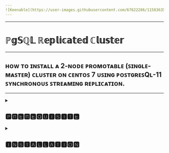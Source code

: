 ```yaml
---
![Keenable](https://user-images.githubusercontent.com/67622286/115836356-02ac4b80-a435-11eb-854f-fa32663ccd6a.png)
---
```

---
# ℙ𝕘𝕊ℚ𝕃 ℝ𝕖𝕡𝕝𝕚𝕔𝕒𝕥𝕖𝕕 ℂ𝕝𝕦𝕤𝕥𝕖𝕣
---
## ʜᴏᴡ ᴛᴏ ɪɴꜱᴛᴀʟʟ ᴀ 2-ɴᴏᴅᴇ ᴘʀᴏᴍᴏᴛᴀʙʟᴇ (ꜱɪɴɢʟᴇ-ᴍᴀꜱᴛᴇʀ) ᴄʟᴜꜱᴛᴇʀ ᴏɴ ᴄᴇɴᴛᴏꜱ 7 ᴜꜱɪɴɢ ᴘᴏꜱᴛɢʀᴇꜱQʟ-11 ꜱʏɴᴄʜʀᴏɴᴏᴜꜱ ꜱᴛʀᴇᴀᴍɪɴɢ ʀᴇᴘʟɪᴄᴀᴛɪᴏɴ.
---
<details><summary><h2 align="Left">🅿🆁🅴🆁🅴🆀🆄🅸🆂🅸🆃🅴</h2></summary>

### Software version
```
We developed pgsql RA using pacemaker 1.1.23 with heartbeat stack and resource-agents 4.1.1.

```

### Network Topology

- It's recommended that LANs(for service, pacemaker, replication) are separated and redundant.But we use these topology in this document to explain simply.
```

𝚗𝚘𝚍𝚎𝟷
- eth0 : 192.168.0.1 : LAN for service
- eth1 : 192.168.1.1 : LAN for Pacemaker
- eth2 : 192.168.2.1 : LAN for replication

𝚗𝚘𝚍𝚎𝟸
- eth0 : 192.168.0.2 : LAN for service
- eth1 : 192.168.1.2 : LAN for Pacemaker
- eth2 : 192.168.2.2 : LAN for replication

```
### virtual IP (vip)
```
- virtual IP1 : 192.168.0.3 : vip for eth0 (DB client connects this IP to access PostgreSQL(Master))
- virtual IP2 : 192.168.2.3 : vip for eth2 (replica connects this IP to replicate)

```

### PostgreSQL
```
Use PostgreSQL 9.1 or later.

```

### Parameters of pgsql RA

>The following parameters are added for replication:
<p style='text-align: justify;'>
	
- **rep_mode** - Choice from async or sync to use replication."async" is used for async mode only, "sync" is used for switching between sync mode and async mode.The following parameter node_list master_ip, and restore_command is necessary at async or sync modes(*).
- **node_list(*)** - The list of PRI and HS node names. Specifies a space-separated list of all node name (result of the uname -n command).
- **master_ip(*)** - HS connects to this IP. It equals virtual IP2 in this documents.
- **restore_command(*)** - restore_command specified in recovery.conf file when starting with HS.
- **repuser** - The user of replication which HS connects to PRI. Default is "postgres". Please use .pgpass file to set password.
- **primary_conninfo_opt** - RA generates recovery.conf file to start PostgreSQL as HS. host,port,user and application name of primary_conninfo are automatically set by RA. If you would like to set some additional parameters, you can specify them here.
- **tmpdir** - the rep_mode_conf and xlog_note.* and PGSQL.lock files are created in this directory. Default is /var/lib/pgsql/tmp directory. If the directory doesn't exist, RA makes it automatically.
- **xlog_check_count** - The count of cheking last_xlog_replay_location or last_xlog_receive_location is specified to compare data. Default is 3(times). It is counted at monitor interval.
- **stop_escalate_in_slave** - Number of shutdown retries (using -m fast) before resorting to -m immediate in replica state. In Master sate, you can use "stop_escalate" which is provided since early times.
- **restart_on_promote** - RA restarts PostgreSQL on promote instead of promote to prevent from increasing Timeline ID of PostgreSQL since HS can't connect PRI if Timeline ID is different. Default is false and you should copy data from PRI to align Timeline ID after promoting.
</p>

</details>

<details><summary><h2 align="Left">🅸🅽🆂🆃🅰🅻🅻🅰🆃🅸🅾🅽</h2></summary>
 
<h2>𝙸𝚗 𝚝𝚑𝚒𝚜 𝚍𝚘𝚌𝚞𝚖𝚎𝚗𝚝𝚜, 𝚠𝚎 𝚞𝚜𝚎 𝙲𝚎𝚗𝚝𝚘𝚜 𝟽</h2>

### OS (Centos 7) (both nodes)
- disable selinux
   - edit /etc/selinux/config
- disable firewall(iptables)
   - systemctl stop firewalld.service
   - systemctl disable firewalld.service
- set node name "node1" and "node2". 
   - edit /etc/hosts
- stop and disable NetworkManager and set up IPs as above.
   - systemctl stop NetworkManager.service 
   - systemctl disable NetworkManager.service 
- edit /etc/sysconfig/network-scripts/ifcfg-ethX

### Configure Yum Repo
```
#rpm -Uvh https://yum.postgresql.org/11/redhat/rhel-7-x86_64/pgdg-redhat-repo-latest.noarch.rpm

```

### Packages (both nodes)
```
#yum -y install postgresql11-server pacemaker corosync pcs

```

### Initialize Database
```
#/usr/pgsql-11/bin/postgresql-11-setup initdb
```

### Replacement of pgsql RA (both nodes)
```
#wget https://raw.github.com/ClusterLabs/resource-agents/a6f4ddf76cb4bbc1b3df4c9b6632a6351b63c19e/heartbeat/pgsql
#cp pgsql /usr/lib/ocf/resource.d/heartbeat/
#chmod 755 /usr/lib/ocf/resource.d/heartbeat/pgsql
#vim /usr/lib/ocf/resource.d/heartbeat/pgsql
```

### Replace below lines (line no. 16)
```
#Initialization:

: ${OCF_FUNCTIONS_DIR=${OCF_ROOT}/lib/heartbeat}

###### with 
#Initialization:
OCF_ROOT=/usr/lib/ocf
: ${OCF_FUNCTIONS_DIR=${OCF_ROOT}/lib/heartbeat}

```

### Check PostgreSQL path in line no. 47
```
Default is OCF_RESKEY_pgdata_default=/var/lib/pgsql/data
for Postgresql 11: OCF_RESKEY_pgdata_default=/var/lib/pgsql/11/data
```

### PostgreSQL (node1 only)
```
#su - postgres
$mkdir -m 700 /var/lib/pgsql/11/pg_archive
```

### Edit postgresql.conf.

- Point of postgresql.conf setting
- If there is "synchronous_standby_names" parameter, please delete it.
- Fixed IP cannot be written in listen_address. 
- Replication_timeout is detection time for the replication cuts it, and wal_receiver_status_interval is an interval when HS tries connecting to PRI. To shorten    detection, you should set this value to small.
- When using rep_mode=sync, RA adds "include" into postgresql.conf to switch replication mode. If you want to switch to rep_mode=async from sync, you need to delete it manually.

>The main set part as follows. Please refer to the manual of PostgreSQL for other parameter.
Check the starting  with the PostgreSQL unit, and the replication is possible.

```
listen_addresses = '*'
wal_level = hot_standby
synchronous_commit = on
archive_mode = on
archive_command = 'cp %p /var/lib/pgsql/11/pg_archive/%f'
max_wal_senders=5
wal_keep_segments = 32
hot_standby = on
restart_after_crash = off
wal_receiver_status_interval = 2
max_standby_streaming_delay = -1
max_standby_archive_delay = -1
hot_standby_feedback = on

```
```
Edit pg_hba.conf.
Be careful. This explanation is not considered about the security.
host    all             all     127.0.0.1/32        trust
host    all             all     192.168.0.0/16      trust
host    replication     all     192.168.0.0/16      trust

```
</deatils>

<details><summary><h2 align="Left">🅂🅃🄰🅁🅃 🄿🄾🅂🅃🄶🅁🄴🅂🅀🄻 🄾🄽 🄽🄾🄳🄴1</h2></summary>
 
### Start PostgreSQL on node1
```

$ pg_ctl -D /var/lib/pgsql/11/data start
```

### PostgreSQL (node2 only)

- 𝙲𝚘𝚙𝚢 𝚍𝚊𝚝𝚊 𝚏𝚛𝚘𝚖 𝚗𝚘𝚍𝚎𝟷 𝚝𝚘 𝚗𝚘𝚍𝚎𝟸
```

 #su - postgres
 $ rm -rf /var/lib/pgsql/11/data/*
 $ pg_basebackup -h 192.168.2.1 -U postgres -D /var/lib/pgsql/11/data -X stream -P
 $ mkdir -m 700 /var/lib/pgsql/11/pg_archive
 ```
```
Create /var/lib/pgsql/11/data/recovery.conf to confirm replication.
 standby_mode = 'on'
 primary_conninfo = 'host=192.168.2.1 port=5432 user=postgres application_name=node2'
 restore_command = 'cp /var/lib/pgsql/11/pg_archive/%f %p'
 recovery_target_timeline = 'latest'
 ```
 </details>
 
 <details><summary><h2 align="Left">🅂🅃🄰🅁🅃 🄿🄾🅂🅃🄶🅁🄴🅂🅀🄻 🄾🄽 🄽🄾🄳🄴2</h2></summary>

### Start PostgreSQL on node2
```
$ pg_ctl -D /var/lib/pgsql/11/data/ start
 
```

### Confirm PostgreSQL replication success (node1 only)
```
#su - postgres
```
- $ psql -c "select client_addr,sync_state from pg_stat_replication;"

|                              |        |         
| :--------------------------------:|:------------------------------:|      
 | client_addr | sync_state|
 |192.168.2.2| sync |
 
 

### Stop PostgreSQL (both nodes)
```
 $ pg_ctl -D /var/lib/pgsql/11/data stop
 $ exit
 ```

### Corosync (both nodes)
```
Create /etc/corosync/corosync.conf
quorum {
    provider: corosync_votequorum
    expected_votes: 2
}
aisexec {
    user: root
    group: root
}
service {
    name: pacemaker
    ver: 0
}
totem {
    version: 2
    secauth: off
    interface {
        ringnumber: 0
        bindnetaddr: 192.168.1.0
        mcastaddr: 239.255.1.1
    }
}
logging {
    to_syslog: yes
}
```
### Start corosync
```
#systemctl start corosync.service
```

>You can see this log in /var/log/messages when you succeed in starting corosync.
 Starting Corosync Cluster Engine (corosync): [  OK  ]

### Pacemaker (both nodes)
- Clear current settings if it exists.
```
#rm -f /var/lib/pacemaker/cib/cib*
```
### Start pacemaker
```
#systemctl start pacemaker.service
```

### Start pcsd service
```
#systemctl status pcsd.service

```

### Check status
```
#crm_mon -Afr -1
```
```
Ｓｔａｃｋ： ｃｏｒｏｓｙｎｃ
Current DC: node2 (version 1.1.23-1.el7_9.1-9acf116022) - partition with quorum
Last updated: Mon May 29 19:30:29 2021
Last change: Mon May 29 19:30:29 2021 by root via crm_attribute on node2

2 Nodes configured, unknown expected votes
0 Resources configured.

Online: [ node1 node2 ]

Ｆｕｌｌ　ｌｉｓｔ　ｏｆ　ｒｅｓｏｕｒｃｅｓ：

𝑵𝒐𝒅𝒆 𝑨𝒕𝒕𝒓𝒊𝒃𝒖𝒕𝒆𝒔:
- Node node1:
- Node node2:

𝑴𝒊𝒈𝒓𝒂𝒕𝒊𝒐𝒏 𝒔𝒖𝒎𝒎𝒂𝒓𝒚:
- Node node1:
- Node node2:
```
</details>

<details><summary><h2 align="Left">🅼🅰🅺🅴 🅲🅾🅽🅵🅸🅶🆄🆁🅰🆃🅸🅾🅽 🅵🅸🅻🅴(🅲🅾🅽🅵🅸🅶.🅿🅲🆂) 🅵🅾🆁 🅿🅲🆂 🅲🅾🅼🅼🅰🅽🅳</h2></summary>

>In this sample configuration, "vip-master" means virtual IP1 and "vip-rep" means virtual IP2,and we use restart_on_promote="true" to explain operations simply.
If you use false,you should start pacemaker on node1 only and laod configuration.After that you should copy data from node1 to node2 and start pacemaker on node2 to align  Timeline ID.

```

pcs cluster cib pgsql_cfg

pcs -f pgsql_cfg property set no-quorum-policy="ignore"
pcs -f pgsql_cfg property set stonith-enabled="false"
pcs -f pgsql_cfg resource defaults resource-stickiness="INFINITY"
pcs -f pgsql_cfg resource defaults migration-threshold="1"

pcs -f pgsql_cfg resource create vip-master IPaddr2 \
   ip="192.168.0.3" \
   nic="ens9" \
   cidr_netmask="24" \
   op start   timeout="60s" interval="0s"  on-fail="restart" \
   op monitor timeout="60s" interval="10s" on-fail="restart" \
   op stop    timeout="60s" interval="0s"  on-fail="block"

pcs -f pgsql_cfg resource create vip-rep IPaddr2 \
   ip="192.168.2.3" \
   nic="ens11" \
   cidr_netmask="24" \
   meta migration-threshold="0" \
   op start   timeout="60s" interval="0s"  on-fail="stop" \
   op monitor timeout="60s" interval="10s" on-fail="restart" \
   op stop    timeout="60s" interval="0s"  on-fail="ignore"

pcs -f pgsql_cfg resource create pgsql pgsql \
   pgctl="/usr/bin/pg_ctl" \
   psql="/usr/bin/psql" \
   pgdata="/var/lib/pgsql/11/data/" \
   rep_mode="sync" \
   node_list="node1 node2" \
   restore_command="cp /var/lib/pgsql/11/pg_archive/%f %p" \
   primary_conninfo_opt="keepalives_idle=60 keepalives_interval=5 keepalives_count=5" \
   master_ip="192.168.2.3" \
   restart_on_promote='true' \
   op start   timeout="60s" interval="0s"  on-fail="restart" \
   op monitor timeout="60s" interval="4s" on-fail="restart" \
   op monitor timeout="60s" interval="3s"  on-fail="restart" role="Master" \
   op promote timeout="60s" interval="0s"  on-fail="restart" \
   op demote  timeout="60s" interval="0s"  on-fail="stop" \
   op stop    timeout="60s" interval="0s"  on-fail="block" \
   op notify  timeout="60s" interval="0s"

pcs -f pgsql_cfg resource master msPostgresql pgsql \
   master-max=1 master-node-max=1 clone-max=2 clone-node-max=1 notify=true

pcs -f pgsql_cfg resource group add master-group vip-master vip-rep

pcs -f pgsql_cfg constraint colocation add master-group with Master msPostgresql INFINITY
pcs -f pgsql_cfg constraint order promote msPostgresql then start master-group symmetrical=false score=INFINITY
pcs -f pgsql_cfg constraint order demote  msPostgresql then stop  master-group symmetrical=false score=0

pcs cluster cib-push pgsql_cfg
```

### Load configuration

```
#sh config.pcs
```

### Check status again
```
#crm_mon -Afr -1
Stack: corosync
Current DC: node1 (version 1.1.23-1.el7_9.1-9acf116022) - partition with quorum
Last updated: Sat May 29 21:02:34 2021
Last change: Sat May 29 21:02:33 2021 by root via crm_attribute on node1

2 nodes configured
4 resource instances configured

Online: [ node1 node2 ]

Full list of resources:

 Master/Slave Set: msPostgresql [pgsql]
     Masters: [ node1 ]
     Slaves: [ node2 ]
 Resource Group: master-group
     vip-master (ocf::heartbeat:IPaddr2): Started node1
     vip-rep  (ocf::heartbeat:IPaddr2): Started node1

𝑵𝒐𝒅𝒆 𝑨𝒕𝒕𝒓𝒊𝒃𝒖𝒕𝒆𝒔:
- Node node1:
    + master-pgsql                      : 1000      
    + pgsql-data-status                 : LATEST    
    + pgsql-master-baseline             : 0000000006000098
    + pgsql-status                      : PRI       
- Node node2:
    + master-pgsql                      : 100       
    + pgsql-data-status                 : STREAMING|SYNC
    + pgsql-status                      : HS:sync   

𝑴𝒊𝒈𝒓𝒂𝒕𝒊𝒐𝒏 𝒔𝒖𝒎𝒎𝒂𝒓𝒚:
 Node node2:
 Node node1:
```
</deatils>

<details><summary><h2 align="Left">🅾🅿🅴🆁🅰🆃🅸🅾🅽🆂</h2></summary>
 <h2>𝙰𝚏𝚝𝚎𝚛 𝚏𝚊𝚒𝚕-𝚘𝚟𝚎𝚛</h2>

### Kill PostgreSQL process at node1 to occur fail-over
```
#killall -9 postgres 
```
### Check status
```
#crm_mon -Afr -1
Stack: corosync
Current DC: node1 (version 1.1.23-1.el7_9.1-9acf116022) - partition with quorum
Last updated: Sat May 29 21:05:09 2021
Last change: Sat May 29 21:02:33 2021 by root via crm_attribute on node1

2 nodes configured
4 resource instances configured

Online: [ node1 node2 ]

Full list of resources:

 Master/Slave Set: msPostgresql [pgsql]
     Slaves: [ node2 ]
     Stopped: [ node1 ]
 Resource Group: master-group
     vip-master (ocf::heartbeat:IPaddr2): Stopped
     vip-rep  (ocf::heartbeat:IPaddr2): Stopped

Node Attributes:
- Node node1:
    + master-pgsql                      : -INFINITY 
    + pgsql-data-status                 : LATEST    
    + pgsql-status                      : STOP      
- Node node2:
    + master-pgsql                      : 100       
    + pgsql-data-status                 : STREAMING|SYNC
    + pgsql-master-baseline             : 0000000006017680
    + pgsql-status                      : HS:alone  

Migration Summary:
- Node node2:
- Node node1:
   pgsql: migration-threshold=1 fail-count=1 last-failure='Sat May 29 21:05:07 2021'

Failed Resource Actions:
- pgsql_monitor_3000 on node1 'unknown error' (1): call=23, status=complete, exitreason='',
    last-rc-change='Sat May 29 21:05:07 2021', queued=0ms, exec=0ms
```
### Recovery node1 as replica
>Copy all data from node2 because the data of node1 may be inconsistent.
```

 ##### (at node1)
 #su - postgres
 $ rm -rf /var/lib/pgsql/11/data/
 $ pg_basebackup -h 192.168.2.3 -U postgres -D /var/lib/pgsql/11/data -X stream -P
 $ rm /var/lib/pgsql/11/tmp/PGSQL.lock
 $ exit
 
 #pcs resource cleanup msPostgresql
 
 ```

### Check status again
```
#crm_mon -Afr -1

Stack: corosync
Current DC: node2 (version 1.1.23-1.el7_9.1-9acf116022) - partition with quorum
Last updated: Mon May 31 09:53:18 2021
Last change: Mon May 31 08:29:16 2021 by root via crm_attribute on node2

2 nodes configured
4 resource instances configured

Online: [ node1 node2 ]

Full list of resources:

 Master/Slave Set: msPostgresql [pgsql]
     Masters: [ node2 ]
     Slaves: [ node1 ]
 Resource Group: master-group
     vip-master (ocf::heartbeat:IPaddr2): Started node2
     vip-rep  (ocf::heartbeat:IPaddr2): Started node2

Node Attributes:
- Node node1:
    + master-pgsql                      : 100       
    + pgsql-data-status                 : STREAMING|SYNC
    + pgsql-status                      : HS:sync   
- Node node2:
    + master-pgsql                      : 1000      
    + pgsql-data-status                 : LATEST    
    + pgsql-master-baseline             : 000000000A000098
    + pgsql-status                      : PRI       

Migration Summary:
- Node node1:
- Node node2:

```
</details>
<details><summary><h2 align="Left">🅰🅱🅾🆄🆃 🅽🅾🅳🅴 🅰🆃🆃🆁🅸🅱🆄🆃🅴🆂</h2></summary>
 <h2>The RA defines the following states as a node attribute value of Pacemaker</h2>
 
- Attribute can be seen in "crm_mon -A". 
</details>
<details><summary><h2 align="Left">🅿🅶🆂🆀🅻-🆂🆃🅰🆃🆄🆂</h2></summary>

- A present state of PostgreSQL is displayed by the attribute value to which PRI or either HS node is displayed.

```
- 𝐒𝐓𝐎𝐏 = PostgreSQL has stopped.
- 𝐇𝐒:𝐚𝐥𝐨𝐧𝐞 - It works as HS but HS doesn't connect PRI.
- 𝐇𝐒:𝐜𝐨𝐧𝐧𝐞𝐜𝐭𝐞𝐝 - It works as HS,and connected with PRI but HS isn't normal state of the replication (Data has not caught up with PRI).
- 𝐇𝐒:𝐚𝐬𝐲𝐧𝐜 - It works as HS, and the state is async mode. When RA is used in the rep_mode=async, it is possible to be promoted to Master.
- 𝐇𝐒:𝐬𝐲𝐧𝐜 - It works as HS, and the state is sync mode. It is possible to be promoted to Master for the rep_mode=sync.
- 𝐏𝐑𝐈 - It operates by PRI.

```
</details>

<details><summary><h2 align="Left">🅿🅶🆂🆀🅻-🅳🅰🆃🅰-🆂🆃🅰🆃🆄🆂</h2></summary>

- The transitional state of data is displayed. This state remains after stopping pacemaker.
- When starting pacemaker next time, this state is used to judge whether my data is old or not.

```

- 𝐃𝐈𝐒𝐂𝐎𝐍𝐍𝐄𝐂𝐓 - Master changes other node state into DISCONNECT if Master can't detect connection of replication because of LAN failure or breakdown of replica and so on.
- {𝐬𝐭𝐚𝐭𝐞}|{𝐬𝐲𝐧𝐜_𝐬𝐭𝐚𝐭𝐞} - Master changes other node state into {state}|{sync_state} if Master detects connection of replication {state} and {sync_state} means state of replication which is retrieved using "select state and sync_state from pg_stat_replication" on Master.For example,  INIT, CATCHUP, and STREAMING are displayed in {state} and ASYNC, SYNC are displayed in {sync_state}
- 𝐋𝐀𝐓𝐄𝐒𝐓 - It's displayed when it's Master.
```
- These states are the transitional state of final data, and it may be not consistent with the state of actual data.
- For instance, During PRI, the state is "LATEST". But the node is stopped or down, this state "LATEST" is maintained if Master doesn't exist in other nodes. It never changes to "DISCONNECT" for oneself.
- When other node newly is promoted, this new Master changes the state of old Master to "DISCONNECT". When any node can not become Master, this "LATEST" will be keeped.
</details>
<details><summary><h2 align="Left">🅿🅶🆂🆀🅻-🆇🅻🅾🅶-🆁🅴🅿🅻🅰🆈-🅻🅾🅲</h2></summary>

- There is no Master node, it is displayed. RA  decide to promote one node to Master comparing with the value of the last_replay_xlog_location or last_receive_xlog_replay_location among other node.

</details>

<details><summary><h2 align="left">𝓓𝓸𝓬𝓾𝓶𝓮𝓷𝓽𝓮𝓭 𝓑𝔂</h2></summary>
	
|                              |                      |
| :-------------------:|:------------------------------: |        
 |*Name* | **Monika Verma** |  
|*Org.* | ****Keen & Able computers Pvt Ltd****  |  
| *Title*  | **Project Coordinator** |
| *Date*  | **31st May 2021**     |
|  *Signature (if any)* |     |   

</details>

### *Thank You*
